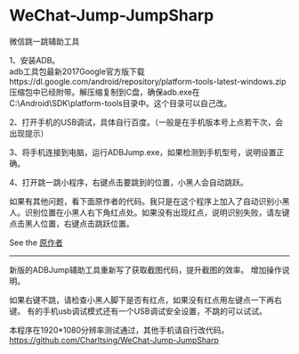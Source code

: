 ﻿# WeChat-Jump-JumpSharp

微信跳一跳辅助工具

1、安装ADB。   
   adb工具包最新2017Google官方版下载https://dl.google.com/android/repository/platform-tools-latest-windows.zip
   压缩包中已经附带。解压缩复制到C盘，确保adb.exe在C:\Android\SDK\platform-tools目录中。这个目录可以自己改。
   
2、打开手机的USB调试，具体自行百度。（一般是在手机版本号上点若干次，会出现提示）

3、将手机连接到电脑，运行ADBJump.exe，如果检测到手机型号，说明设置正确。

4、打开跳一跳小程序，右键点击要跳到的位置，小黑人会自动跳跃。

如果有其他问题，看下面原作者的代码。我只是在这个程序上加入了自动识别小黑人。识别位置在小黑人右下角红点处。如果没有出现红点，说明识别失败，请左键点击黑人位置，右键点击跳跃位置。


See the [原作者](http://www.cnblogs.com/dotnet-org-cn/p/8149693.html) 



*****************************

新版的ADBJump辅助工具重新写了获取截图代码，提升截图的效率。
增加操作说明。




如果右键不跳，请检查小黑人脚下是否有红点，如果没有红点用左键点一下再右键。
有的手机usb调试模式还有一个USB调试安全设置，不跳的可以试试。

本程序在1920*1080分辨率测试通过，其他手机请自行改代码。
https://github.com/Charltsing/WeChat-Jump-JumpSharp